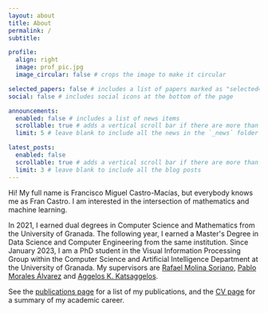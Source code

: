 ```yaml
---
layout: about
title: About
permalink: /
subtitle: 

profile:
  align: right
  image: prof_pic.jpg
  image_circular: false # crops the image to make it circular

selected_papers: false # includes a list of papers marked as "selected={true}"
social: false # includes social icons at the bottom of the page

announcements:
  enabled: false # includes a list of news items
  scrollable: true # adds a vertical scroll bar if there are more than 3 news items
  limit: 5 # leave blank to include all the news in the `_news` folder

latest_posts:
  enabled: false
  scrollable: true # adds a vertical scroll bar if there are more than 3 new posts items
  limit: 3 # leave blank to include all the blog posts
---
```


Hi! My full name is Francisco Miguel Castro-Macías, but everybody knows me as Fran Castro. I am interested in the intersection of mathematics and machine learning.

In 2021, I earned dual degrees in Computer Science and Mathematics from the University of Granada. The following year, I earned a Master's Degree in Data Science and Computer Engineering from the same institution. Since January 2023, I am a PhD student in the Visual Information Processing Group within the Computer Science and Artificial Intelligence Department at the University of Granada. My supervisors are [Rafael Molina Soriano](https://ccia.ugr.es/~rms/), [Pablo Morales Álvarez](https://www.ugr.es/personal/pablo-morales-alvarez) and [Aggelos K. Katsaggelos](https://www.mccormick.northwestern.edu/research-faculty/directory/profiles/katsaggelos-aggelos.html).

See the [publications page](/publications/) for a list of my publications, and the [CV page](/cv/) for a summary of my academic career.

<!-- Write your biography here. Tell the world about yourself. Link to your favorite [subreddit](http://reddit.com). You can put a picture in, too. The code is already in, just name your picture `prof_pic.jpg` and put it in the `img/` folder.

Put your address / P.O. box / other info right below your picture. You can also disable any of these elements by editing `profile` property of the YAML header of your `_pages/about.md`. Edit `_bibliography/papers.bib` and Jekyll will render your [publications page](/al-folio/publications/) automatically.

Link to your social media connections, too. This theme is set up to use [Font Awesome icons](https://fontawesome.com/) and [Academicons](https://jpswalsh.github.io/academicons/), like the ones below. Add your Facebook, Twitter, LinkedIn, Google Scholar, or just disable all of them. -->
